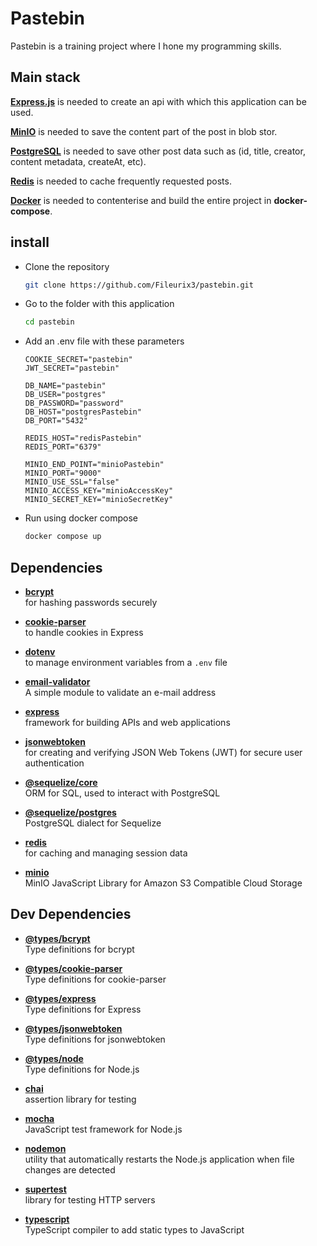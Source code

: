 # Pastebin

Pastebin is a training project where I hone my programming skills.

## Main stack

[**Express.js**](https://expressjs.com/) is needed to create an api with which this application can be used.

[**MinIO**](https://min.io/) is needed to save the content part of the post in blob stor.

[**PostgreSQL**](https://www.postgresql.org/) is needed to save other post data such as (id, title, creator, content metadata, createAt, etc).

[**Redis**](https://redis.io/) is needed to cache frequently requested posts.

[**Docker**](https://www.docker.com/) is needed to contenterise and build the entire project in **docker-compose**.

## install

- Clone the repository

  ```bash
  git clone https://github.com/Fileurix3/pastebin.git
  ```

- Go to the folder with this application

  ```bash
  cd pastebin
  ```

- Add an .env file with these parameters

  ```env
  COOKIE_SECRET="pastebin"
  JWT_SECRET="pastebin"

  DB_NAME="pastebin"
  DB_USER="postgres"
  DB_PASSWORD="password"
  DB_HOST="postgresPastebin"
  DB_PORT="5432"

  REDIS_HOST="redisPastebin"
  REDIS_PORT="6379"

  MINIO_END_POINT="minioPastebin"
  MINIO_PORT="9000"
  MINIO_USE_SSL="false"
  MINIO_ACCESS_KEY="minioAccessKey"
  MINIO_SECRET_KEY="minioSecretKey"
  ```

- Run using docker compose
  ```bash
  docker compose up
  ```

## Dependencies

- **[bcrypt](https://www.npmjs.com/package/bcrypt)**  
  for hashing passwords securely

- **[cookie-parser](https://www.npmjs.com/package/cookie-parser)**  
  to handle cookies in Express

- **[dotenv](https://www.npmjs.com/package/dotenv)**  
  to manage environment variables from a `.env` file

- **[email-validator](https://www.npmjs.com/package/email-validator)**  
  A simple module to validate an e-mail address

- **[express](https://www.npmjs.com/package/express)**  
  framework for building APIs and web applications

- **[jsonwebtoken](https://www.npmjs.com/package/jsonwebtoken)**  
  for creating and verifying JSON Web Tokens (JWT) for secure user authentication

- **[@sequelize/core](https://www.npmjs.com/package/@sequelize/core)**  
  ORM for SQL, used to interact with PostgreSQL

- **[@sequelize/postgres](https://www.npmjs.com/package/@sequelize/postgres)**  
  PostgreSQL dialect for Sequelize

- **[redis](https://www.npmjs.com/package/redis)**  
  for caching and managing session data

- **[minio](https://www.npmjs.com/package/minio)**  
  MinIO JavaScript Library for Amazon S3 Compatible Cloud Storage

## Dev Dependencies

- **[@types/bcrypt](https://www.npmjs.com/package/@types/bcrypt)**  
  Type definitions for bcrypt

- **[@types/cookie-parser](https://www.npmjs.com/package/@types/cookie-parser)**  
  Type definitions for cookie-parser

- **[@types/express](https://www.npmjs.com/package/@types/express)**  
  Type definitions for Express

- **[@types/jsonwebtoken](https://www.npmjs.com/package/@types/jsonwebtoken)**  
  Type definitions for jsonwebtoken

- **[@types/node](https://www.npmjs.com/package/@types/node)**  
  Type definitions for Node.js

- **[chai](https://www.npmjs.com/package/chai)**  
  assertion library for testing

- **[mocha](https://www.npmjs.com/package/mocha)**  
  JavaScript test framework for Node.js

- **[nodemon](https://www.npmjs.com/package/nodemon)**  
  utility that automatically restarts the Node.js application when file changes are detected

- **[supertest](https://www.npmjs.com/package/supertest)**  
  library for testing HTTP servers

- **[typescript](https://www.npmjs.com/package/typescript)**  
  TypeScript compiler to add static types to JavaScript
